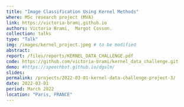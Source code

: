 ```yaml
---
title: "Image Classification Using Kernel Methods"
where: MSc research project (MVA)
link: https://victoria-brami.github.io
authors: Victoria Brami,  Margot Cosson.
collection: talks
type: "Talk"
img: /images/kernel_project.jpeg # to be modified
abstract: 
report: /files/reports/KERNEL_DATA_CHALLENGE.pdf
code: https://github.com/victoria-brami/kernel_data_challenge.git
demo: #https://speechbot.github.io/dgslm/
slides: 
permalink: /projects/2022-03-01-kernel-data-challenge-project-3/
date: 2022-03-01
period: March 2022
location: "Paris, FRANCE"
---
```


